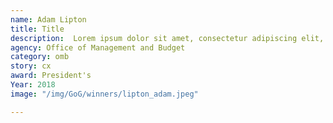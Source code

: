 ```yaml
---
name: Adam Lipton
title: Title
description:  Lorem ipsum dolor sit amet, consectetur adipiscing elit, sed do eiusmod tempor incididunt ut labore et dolore magna aliqua.
agency: Office of Management and Budget
category: omb
story: cx
award: President's
Year: 2018
image: "/img/GoG/winners/lipton_adam.jpeg"

---
```

